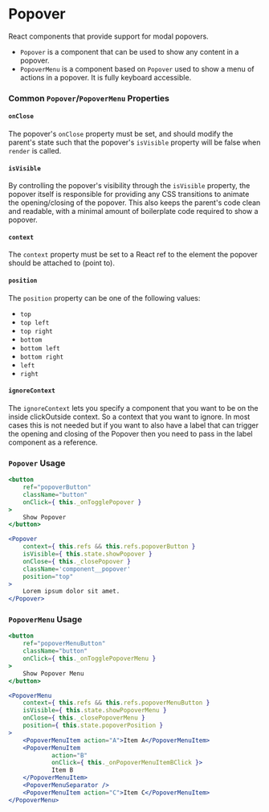 Popover
=======

React components that provide support for modal popovers.

- `Popover` is a component that can be used to show any content in a popover.
- `PopoverMenu` is a component based on `Popover` used to show a menu of actions in a popover. It is fully keyboard accessible.

### Common `Popover`/`PopoverMenu` Properties

#### `onClose`

The popover's `onClose` property must be set, and should modify the parent's
state such that the popover's `isVisible` property will be false when `render`
is called.

#### `isVisible`

By controlling the popover's visibility through the `isVisible` property, the
popover itself is responsible for providing any CSS transitions to
animate the opening/closing of the popover. This also keeps the parent's code
clean and readable, with a minimal amount of boilerplate code required to show
a popover.

#### `context`

The `context` property must be set to a React ref to the element the popover
should be attached to (point to).

#### `position`

The `position` property can be one of the following values:

- `top`
- `top left`
- `top right`
- `bottom`
- `bottom left`
- `bottom right`
- `left`
- `right`

#### `ignoreContext`

The `ignoreContext` lets you specify a component that you want to be on the inside clickOutside context. 
So a context that you want to ignore. In most cases this is not needed but if you want to also have a label  that can trigger the opening and closing of the Popover then you need to pass in the label component as a reference.

### `Popover` Usage

```jsx
<button
	ref="popoverButton"
	className="button"
	onClick={ this._onTogglePopover }
>
	Show Popover
</button>

<Popover
	context={ this.refs && this.refs.popoverButton }
	isVisible={ this.state.showPopover }
	onClose={ this._closePopover }
	className='component__popover'
	position="top"
>
	Lorem ipsum dolor sit amet.
</Popover>
```

### `PopoverMenu` Usage

```jsx
<button
	ref="popoverMenuButton"
	className="button"
	onClick={ this._onTogglePopoverMenu }
>
	Show Popover Menu
</button>

<PopoverMenu
	context={ this.refs && this.refs.popoverMenuButton }
 	isVisible={ this.state.showPopoverMenu }
	onClose={ this._closePopoverMenu }
	position={ this.state.popoverPosition }
>
	<PopoverMenuItem action="A">Item A</PopoverMenuItem>
	<PopoverMenuItem
			action="B"
			onClick={ this._onPopoverMenuItemBClick }>
			Item B
	</PopoverMenuItem>
	<PopoverMenuSeparator />
	<PopoverMenuItem action="C">Item C</PopoverMenuItem>
</PopoverMenu>
```
